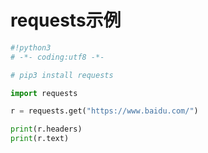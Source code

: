 # requests示例
<!-- toc --> 

```python
#!python3
# -*- coding:utf8 -*-

# pip3 install requests

import requests

r = requests.get("https://www.baidu.com/")

print(r.headers)
print(r.text)
```
